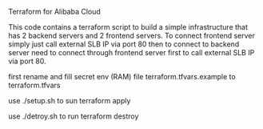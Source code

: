 Terraform for Alibaba Cloud

This code contains a terraform script to build a simple infrastructure that has 2 backend servers and 2 frontend servers. To connect frontend server simply just call external SLB IP via port 80 then to connect to backend server need to connect through frontend server first to call external SLB IP via port 80. 

first rename and fill secret env (RAM) file terraform.tfvars.example to terraform.tfvars

use ./setup.sh to sun terraform apply

use ./detroy.sh to run terraform destroy

